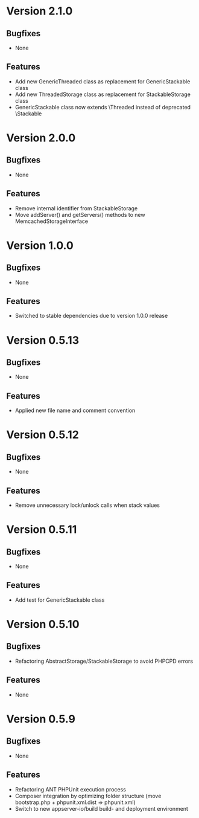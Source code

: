 # Version 2.1.0

## Bugfixes

* None

## Features

* Add new GenericThreaded class as replacement for GenericStackable class
* Add new ThreadedStorage class as replacement for StackableStorage class
* GenericStackable class now extends \Threaded instead of deprecated \Stackable

# Version 2.0.0

## Bugfixes

* None

## Features

* Remove internal identifier from StackableStorage
* Move addServer() and getServers() methods to new MemcachedStorageInterface

# Version 1.0.0

## Bugfixes

* None

## Features

* Switched to stable dependencies due to version 1.0.0 release

# Version 0.5.13

## Bugfixes

* None

## Features

* Applied new file name and comment convention

# Version 0.5.12

## Bugfixes

* None

## Features

* Remove unnecessary lock/unlock calls when stack values

# Version 0.5.11

## Bugfixes

* None

## Features

* Add test for GenericStackable class

# Version 0.5.10

## Bugfixes

* Refactoring AbstractStorage/StackableStorage to avoid PHPCPD errors

## Features

* None

# Version 0.5.9

## Bugfixes

* None

## Features

* Refactoring ANT PHPUnit execution process
* Composer integration by optimizing folder structure (move bootstrap.php + phpunit.xml.dist => phpunit.xml)
* Switch to new appserver-io/build build- and deployment environment